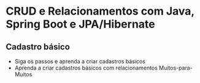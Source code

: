 # CRUD e Relacionamentos com Java, Spring Boot e JPA/Hibernate

## Cadastro básico

- Siga os passos e aprenda a criar cadastros básicos
- Aprenda a criar cadastros básicos com relacionamentos Muitos-para-Muitos
